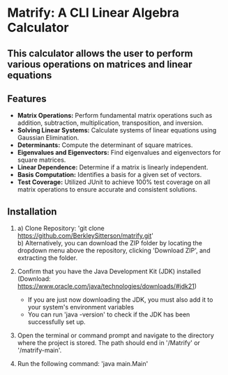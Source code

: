 # Matrify: A CLI Linear Algebra Calculator

## This calculator allows the user to perform various operations on matrices and linear equations

## Features

- **Matrix Operations:** Perform fundamental matrix operations such as addition, subtraction, multiplication, transposition, and inversion.
- **Solving Linear Systems:** Calculate systems of linear equations using Gaussian Elimination.
- **Determinants:** Compute the determinant of square matrices.
- **Eigenvalues and Eigenvectors:** Find eigenvalues and eigenvectors for square matrices.
- **Linear Dependence:** Determine if a matrix is linearly independent.
- **Basis Computation:** Identifies a basis for a given set of vectors.
- **Test Coverage:** Utilized JUnit to achieve 100% test coverage on all matrix operations to ensure accurate and consistent solutions.

## Installation

1. a) Clone Repository: 'git clone https://github.com/BerkleySitterson/matrify.git' <br>
   b) Alternatively, you can download the ZIP folder by locating the dropdown menu above the repository, clicking 'Download ZIP', and extracting the folder.

2. Confirm that you have the Java Development Kit (JDK) installed (Download: https://www.oracle.com/java/technologies/downloads/#jdk21)<br>
    - If you are just now downloading the JDK, you must also add it to your system's environment variables
    - You can run 'java -version' to check if the JDK has been successfully set up.

3. Open the terminal or command prompt and navigate to the directory where the project is stored. The path should end in '/Matrify' or '/matrify-main'.

4. Run the following command: 'java main.Main'